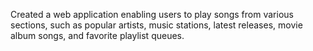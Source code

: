 Created a web application enabling users to play songs from various sections, such as popular artists, music stations,
latest releases, movie album songs, and favorite playlist queues.
